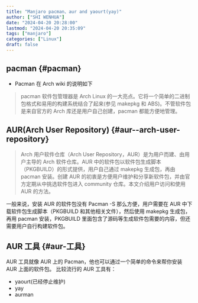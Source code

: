 ```yaml
---
title: "Manjaro pacman、aur and yaourt(yay)"
author: ["SHI WENHUA"]
date: "2024-04-20 20:28:00"
lastmod: "2024-04-20 20:35:09"
tags: ["manjaro"]
categories: ["Linux"]
draft: false
---
```


## pacman {#pacman}

-   Pacman 在 Arch wiki 的说明如下

> pacman 软件包管理器是 Arch Linux 的一大亮点。它将一个简单的二进制包格式和易用的构建系统结合了起来(参见 makepkg 和 ABS)。不管软件包是来自官方的 Arch 库还是用户自己创建，pacman 都能方便地管理。


## AUR(Arch User Repository) {#aur--arch-user-repository}

> Arch 用户软件仓库（Arch User Repository，AUR）是为用户而建、由用户主导的 Arch 软件仓库。AUR 中的软件包以软件包生成脚本（PKGBUILD）的形式提供，用户自己通过 makepkg 生成包，再由 pacman 安装。创建 AUR 的初衷是方便用户维护和分享新软件包，并由官方定期从中挑选软件包进入 community 仓库。本文介绍用户访问和使用 AUR 的方法。

一般来说，安装 AUR 的软件包没有 Pacman -S 那么方便，用户需要在 AUR 中下载软件包生成脚本（PKGBUILD 和其他相关文件），然后使用 makepkg 生成包，再用 pacman 安装，PKGBUILD 里面包含了源码等生成软件包需要的内容，但还需要用户自行构建软件包。


## AUR 工具 {#aur-工具}

AUR 工具就像 AUR 上的 Pacman，他也可以通过一个简单的命令来帮你安装 AUR 上面的软件包。 比较流行的 AUR 工具有：

-   yaourt(已经停止维护)
-   yay
-   aurman
